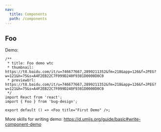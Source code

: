 ```yaml
---
nav:
  title: Components
  path: /components
---
```


## Foo

Demo:

```tsx
/**
 * title: Foo demo wtc
 * thumbnail: https://t8.baidu.com/it/u=746677667,2899211352&fm=218&app=126&f=JPEG?w=121&h=75&s=A4F2EB22C7F099D240F9381D0000D0C0
 * previewUrl: https://t8.baidu.com/it/u=746677667,2899211352&fm=218&app=126&f=JPEG?w=121&h=75&s=A4F2EB22C7F099D240F9381D0000D0C0
 */
import React from 'react';
import { Foo } from 'bug-design';

export default () => <Foo title="First Demo" />;
```

More skills for writing demo: https://d.umijs.org/guide/basic#write-component-demo
